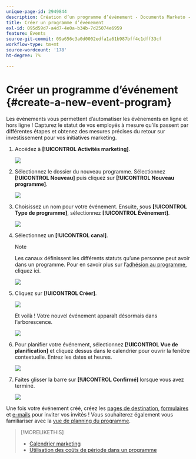 ```yaml
---
unique-page-id: 2949844
description: Création d’un programme d’événement - Documents Marketo - Documentation du produit
title: Créer un programme d’événement
exl-id: 095d59d7-a4d7-4e0a-b34b-7d25074e6959
feature: Events
source-git-commit: 09a656c3a0d0002edfa1a61b987bff4c1dff33cf
workflow-type: tm+mt
source-wordcount: '178'
ht-degree: 7%

---
```


# Créer un programme d’événement {#create-a-new-event-program}

Les événements vous permettent d’automatiser les événements en ligne et hors ligne ! Capturez le statut de vos employés à mesure qu’ils passent par différentes étapes et obtenez des mesures précises du retour sur investissement pour vos initiatives marketing.

1. Accédez à **[!UICONTROL Activités marketing]**.

   ![](assets/ma.png)

1. Sélectionnez le dossier du nouveau programme. Sélectionnez **[!UICONTROL Nouveau]** puis cliquez sur **[!UICONTROL Nouveau programme]**.

   ![](assets/image2015-2-26-14-3a24-3a30.png)

1. Choisissez un nom pour votre événement. Ensuite, sous **[!UICONTROL Type de programme]**, sélectionnez **[!UICONTROL Événement]**.

   ![](assets/image2015-2-26-14-3a26-3a6.png)

1. Sélectionnez un **[!UICONTROL canal]**.

   >[!NOTE]
   >
   >Les canaux définissent les différents statuts qu’une personne peut avoir dans un programme. Pour en savoir plus sur l’[adhésion au programme](/help/marketo/product-docs/core-marketo-concepts/programs/creating-programs/understanding-program-membership.md), cliquez ici.

   ![](assets/image2015-2-26-14-3a29-3a3.png)

1. Cliquez sur **[!UICONTROL Créer]**.

   ![](assets/image2015-2-26-14-3a33-3a17.png)

   Et voilà ! Votre nouvel événement apparaît désormais dans l’arborescence.

   ![](assets/image2015-2-26-14-3a34-3a33.png)

1. Pour planifier votre événement, sélectionnez **[!UICONTROL Vue de planification]** et cliquez dessus dans le calendrier pour ouvrir la fenêtre contextuelle. Entrez les dates et heures.

   ![](assets/image2016-3-25-14-3a17-3a33.png)

1. Faites glisser la barre sur **[!UICONTROL Confirmé]** lorsque vous avez terminé.

   ![](assets/image2016-3-25-14-3a18-3a13.png)

Une fois votre événement créé, créez les [pages de destination](/help/marketo/product-docs/demand-generation/landing-pages/free-form-landing-pages/create-a-free-form-landing-page.md), [formulaires](/help/marketo/product-docs/demand-generation/forms/creating-a-form/create-a-form.md) et [e-mails](/help/marketo/product-docs/email-marketing/email-programs/creating-an-email-program/create-an-email-program.md) pour inviter vos invités ! Vous souhaiterez également vous familiariser avec la [vue de planning du programme](https://docs.marketo.com/display/docs/program+schedule+view).

>[!MORELIKETHIS]
>
>* [Calendrier marketing](/help/marketo/product-docs/core-marketo-concepts/marketing-calendar/understanding-the-calendar/navigating-the-marketing-calendar.md)
>* [Utilisation des coûts de période dans un programme](/help/marketo/product-docs/core-marketo-concepts/programs/working-with-programs/using-period-costs-in-a-program.md)
